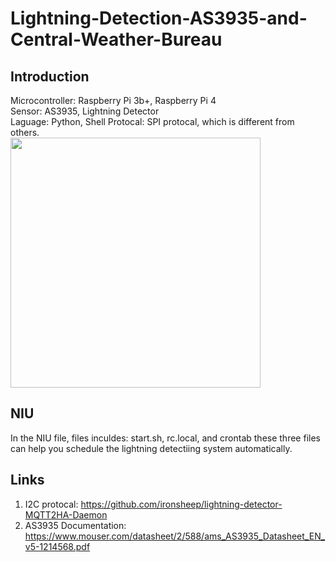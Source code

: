 # Lightning-Detection-AS3935-and-Central-Weather-Bureau


## Introduction
Microcontroller: Raspberry Pi 3b+, Raspberry Pi 4  
Sensor: AS3935, Lightning Detector  
Laguage: Python, Shell
Protocal: SPI protocal, which is different from others.  
<img width="400" height="400" src="https://www.taiwaniot.com.tw/wp-content/uploads/2019/08/15441-SparkFun_Lightning_Detector_-_AS3935_-01.jpg"/><br />  

## NIU
In the NIU file, files inculdes: start.sh, rc.local, and crontab these three files can help you schedule the lightning detectiing system automatically.



## Links
1. I2C protocal: https://github.com/ironsheep/lightning-detector-MQTT2HA-Daemon
1. AS3935 Documentation: https://www.mouser.com/datasheet/2/588/ams_AS3935_Datasheet_EN_v5-1214568.pdf

